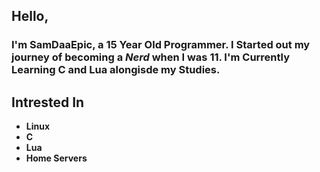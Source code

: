 ## Hello,
### I'm SamDaaEpic, a 15 Year Old Programmer. I Started out my journey of becoming a **_Nerd_** when I was 11. I'm Currently Learning C and Lua alongisde my Studies.

## Intrested In
 - **Linux**
 - **C**
 - **Lua**
 - **Home Servers**

